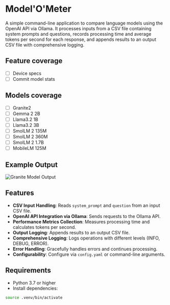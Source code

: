 # Model'O'Meter

A simple command-line application to compare language models using the OpenAI API via Ollama. It processes inputs from a CSV file containing system prompts and questions, records processing time and average tokens per second for each response, and appends results to an output CSV file with comprehensive logging.

## Feature coverage
- [ ] Device specs
- [ ] Commit model stats 

## Models coverage
- [ ] Granite2
- [ ] Gemma 2 2B
- [ ] Llama3.2 1B
- [ ] Llama3.2 3B
- [ ] SmolLM 2 135M
- [ ] SmolLM 2 360M
- [ ] SmolLM 2 1.7B
- [ ] MobileLM 125M

## Example Output
![Granite Model Output](granite3-moe-3b.output.png)

## Features

- **CSV Input Handling**: Reads `system_prompt` and `question` from an input CSV file.
- **OpenAI API Integration via Ollama**: Sends requests to the Ollama API.
- **Performance Metrics Collection**: Measures processing time and calculates tokens per second.
- **Output Logging**: Appends results to an output CSV file.
- **Comprehensive Logging**: Logs operations with different levels (INFO, DEBUG, ERROR).
- **Error Handling**: Gracefully handles errors and continues processing.
- **Configurability**: Configure via `config.yaml` or command-line arguments.

## Requirements

- Python 3.7 or higher
- Install dependencies:

```bash
source .venv/bin/activate
```
